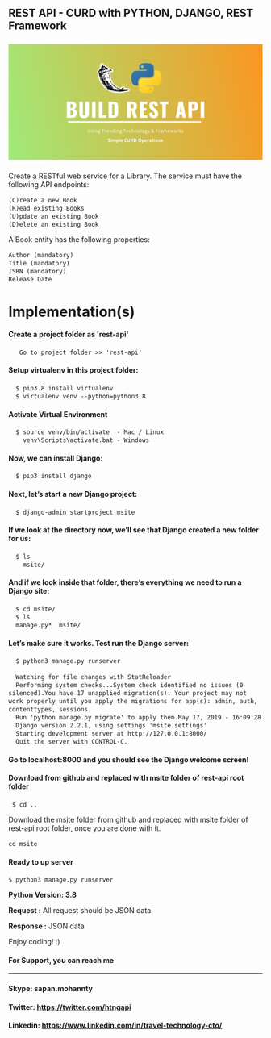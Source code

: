 ## REST API - CURD with PYTHON, DJANGO, REST Framework

![REST API PYTHON FLASK JWT](https://github.com/TravelXML/Create-API-PYTHON-PHP-NODEJS-GO-DJANGO-LARAVEL-LUMEN-REST-API/blob/main/PYTHON/images/Build%20REST%20api.png)


Create a RESTful web service for a Library. The service must have the following API endpoints:

    (C)reate a new Book
    (R)ead existing Books
    (U)pdate an existing Book
    (D)elete an existing Book

A Book entity has the following properties:

    Author (mandatory)
    Title (mandatory)
    ISBN (mandatory)
    Release Date

# Implementation(s)
  
  #### Create a project folder as 'rest-api'
  
       Go to project folder >> 'rest-api'
       
  #### Setup virtualenv in this project folder:
  
      $ pip3.8 install virtualenv
      $ virtualenv venv --python=python3.8
  
  #### Activate Virtual Environment
  
      $ source venv/bin/activate  - Mac / Linux 
        venv\Scripts\activate.bat - Windows
       
  #### Now, we can install Django:
       
      $ pip3 install django      
      
  #### Next, let’s start a new Django project:
      
      $ django-admin startproject msite
   
  #### If we look at the directory now, we’ll see that Django created a new folder for us:
  
      $ ls
        msite/     
     
  #### And if we look inside that folder, there’s everything we need to run a Django site:
      $ cd msite/
      $ ls
      manage.py*  msite/
  
   #### Let’s make sure it works. Test run the Django server:
   
      $ python3 manage.py runserver
      
      Watching for file changes with StatReloader
      Performing system checks...System check identified no issues (0 silenced).You have 17 unapplied migration(s). Your project may not work properly until you apply the migrations for app(s): admin, auth, contenttypes, sessions.
      Run 'python manage.py migrate' to apply them.May 17, 2019 - 16:09:28
      Django version 2.2.1, using settings 'msite.settings'
      Starting development server at http://127.0.0.1:8000/
      Quit the server with CONTROL-C.
      
   #### Go to localhost:8000 and you should see the Django welcome screen!
   
   
   #### Download from github and replaced with msite folder of rest-api root folder
      
     $ cd ..
    
   Download the msite folder from github and replaced with msite folder of rest-api root folder, once you are done with it.
    
    cd msite
   
   #### Ready to up server
   
    $ python3 manage.py runserver
    
    
   
   
  **Python Version: 3.8** <br/>
  
   
  **Request :** All request should be JSON data<br/>
  
  **Response :** JSON data<br/>

Enjoy coding! :)<br/>

#### For Support, you can reach me 
-------------------------------
#### Skype: sapan.mohannty
#### Twitter: https://twitter.com/htngapi
#### Linkedin: https://www.linkedin.com/in/travel-technology-cto/

